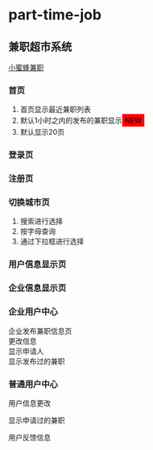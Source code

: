 # part-time-job
<h2>兼职超市系统</h2>
<a href="http://www.xiaomifengjob.com">小蜜蜂兼职</a>

<h3>首页</h3>
<ol>
  <li>首页显示最近兼职列表</li>
  <li>默认1小时之内的发布的兼职显示<span style="color:#000;background:#F00;display:inline-block;padding:4px  6px">NEW</span>
  </li>
  <li>默认显示20页</li>
</ol>
<h3>登录页</h3>
<h3>注册页</h3>
<h3>切换城市页</h3>
<ol>
  <li>搜索进行选择</li>
  <li>按字母查询</li>
  <li>通过下拉框进行选择</li>
</ol>
<h3>用户信息显示页<h3>
<h3>企业信息显示页</h3>
<h3>企业用户中心</h3>
  <dt>企业发布兼职信息页<dt>
  <dt>更改信息</dt>
  <dt>显示申请人</dt>
  <dt>显示发布过的兼职</dt>
<h3>普通用户中心</h3>
  <dt>用户信息更改</dt>
  <dl>显示申请过的兼职</dl>
  <dt>用户反馈信息</dt>


